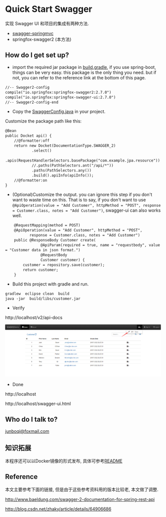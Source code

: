 Quick Start Swagger 
==

实现 Swagger UI 和项目的集成有两种方法. 

- [swagger-springmvc](https://github.com/qijunbo/swagger-demo)
- springfox-swagger2 (本方法)

How do I get set up? 
--

* import the required jar package in [build.gradle](https://github.com/qijunbo/swagger-demo/blob/master/build.gradle), 
if you use spring-boot, things can be very easy.  this package is the only thing you need.
but if not,  you can refer to the reference link at the bottom of this page.
```
//-- Swagger2-config    
compile("io.springfox:springfox-swagger2:2.7.0")
compile("io.springfox:springfox-swagger-ui:2.7.0")
//-- Swagger2-config-end
```
* Copy the [SwaggerConfig.java](https://github.com/qijunbo/swagger-demo/blob/master/src/main/java/com/example/SwaggerConfig.java) in your project. 

Customize the package path like this:
   
```
@Bean
public Docket api() {
	//@formatter:off
	return new Docket(DocumentationType.SWAGGER_2)
			.select()
			.apis(RequestHandlerSelectors.basePackage("com.example.jpa.resource"))
			//.paths(PathSelectors.ant("/api/*"))
			.paths(PathSelectors.any())
			.build().apiInfo(apiInfo());
	//@formatter:on
}

```

* (Optional)Customize the output. you can ignore this step if you don't want to waste time on this.  That is to say, if you don't want to use ``` @ApiOperation(value = "Add Customer", httpMethod = "POST", response = Customer.class, notes = "Add Customer") ```,  swagger-ui can also works well.

```
    @RequestMapping(method = POST)
    @ApiOperation(value = "Add Customer", httpMethod = "POST", 
           response = Customer.class, notes = "Add Customer")
    public @ResponseBody Customer create(
                @ApiParam(required = true, name = "requestbody", value = "Customer data in json format.")
                @RequestBody 
                Customer customer) {
        customer = repository.save(customer);
        return customer;
    }

```    

* Build this project with gradle and run. 

```
gradlew  eclipse clean  build
java -jar  build/libs/customer.jar
```
* Verify

 http://localhost/v2/api-docs
 
![Page](images/guid.gif)
 

* Done

 http://localhost
 
 http://localhost/swagger-ui.html


Who do I talk to? 
--
junboqi@foxmail.com

知识拓展
--

本程序还可以以Docker镜像的形式发布, 具体可参考[README](docker/README.md)


Reference
--
本文主要参考下面的链接, 但是由于这些参考资料用的版本比较老, 本文做了调整.

http://www.baeldung.com/swagger-2-documentation-for-spring-rest-api

http://blog.csdn.net/zhaky/article/details/64906686

